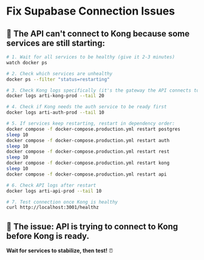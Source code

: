 # Fix Supabase Connection Issues

## 🔧 **The API can't connect to Kong because some services are still starting:**

```bash
# 1. Wait for all services to be healthy (give it 2-3 minutes)
watch docker ps

# 2. Check which services are unhealthy
docker ps --filter "status=restarting"

# 3. Check Kong logs specifically (it's the gateway the API connects to)
docker logs arti-kong-prod --tail 20

# 4. Check if Kong needs the auth service to be ready first
docker logs arti-auth-prod --tail 10

# 5. If services keep restarting, restart in dependency order:
docker compose -f docker-compose.production.yml restart postgres
sleep 10
docker compose -f docker-compose.production.yml restart auth
sleep 10  
docker compose -f docker-compose.production.yml restart rest
sleep 10
docker compose -f docker-compose.production.yml restart kong
sleep 10
docker compose -f docker-compose.production.yml restart api

# 6. Check API logs after restart
docker logs arti-api-prod --tail 10

# 7. Test connection once Kong is healthy
curl http://localhost:3001/healthz
```

## 🎯 **The issue:** API is trying to connect to Kong before Kong is ready.

**Wait for services to stabilize, then test!** ⏰
